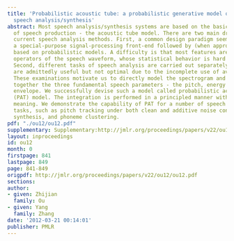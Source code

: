 ```yaml
---
title: 'Probabilistic acoustic tube: a probabilistic generative model of speech for
  speech analysis/synthesis'
abstract: Most speech analysis/synthesis systems are based on the basic physical model
  of speech production - the acoustic tube model. There are two main drawbacks with
  current speech analysis methods. First, a common design paradigm seems to build
  a special-purpose signal-processing front-end followed by (when appropriate) a back-end
  based on probabilistic models. A difficulty is that most features are nonlinear
  operators of the speech waveform, whose statistical behavior is hard to be modeled.
  Second, different tasks of speech analysis are carried out separately. These practices
  are admittedly useful but not optimal due to the incomplete use of available information.
  These examinations motivate us to directly model the spectrogram and to integrate
  together the three fundamental speech parameters - the pitch, energy and spectral
  envelope. We successfully devise such a model called probabilistic acoustic tube
  (PAT) model. The integration is performed in a principled manner with explicit physical
  meaning. We demonstrate the capability of PAT for a number of speech analysis/synthesis
  tasks, such as pitch tracking under both clean and additive noise conditions, speech
  synthesis, and phoneme clustering.
pdf: "./ou12/ou12.pdf"
supplementary: Supplementary:http://jmlr.org/proceedings/papers/v22/ou12/ou12Supple.zip
layout: inproceedings
id: ou12
month: 0
firstpage: 841
lastpage: 849
page: 841-849
origpdf: http://jmlr.org/proceedings/papers/v22/ou12/ou12.pdf
sections: 
author:
- given: Zhijian
  family: Ou
- given: Yang
  family: Zhang
date: '2012-03-21 00:14:01'
publisher: PMLR
---
```

